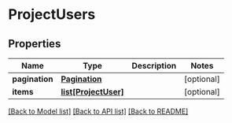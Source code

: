 # ProjectUsers

## Properties
Name | Type | Description | Notes
------------ | ------------- | ------------- | -------------
**pagination** | [**Pagination**](Pagination.md) |  | [optional] 
**items** | [**list[ProjectUser]**](ProjectUser.md) |  | [optional] 

[[Back to Model list]](../README.md#documentation-for-models) [[Back to API list]](../README.md#documentation-for-api-endpoints) [[Back to README]](../README.md)


